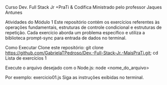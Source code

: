 Curso Dev. Full Stack Jr +PraTi & Codifica
Ministrado pelo professor Jaques Antunes

Atividades do Módulo 1
Este repositório contém os exercícios referentes às operações fundamentais, estruturas de controle condicional e estruturas de repetição.
Cada exercício aborda um problema específico e utiliza a biblioteca prompt-sync para entrada de dados no terminal.

Como Executar
Clone este repositório:
git clone https://github.com/GabrielaTPedroso/Dev.-Full-Stack-Jr.-MaisPraTi.git; 
cd Lista de exercícios 1

Execute o arquivo desejado com o Node.js:
node <nome_do_arquivo>

Por exemplo:
exercicio01.js
Siga as instruções exibidas no terminal.
